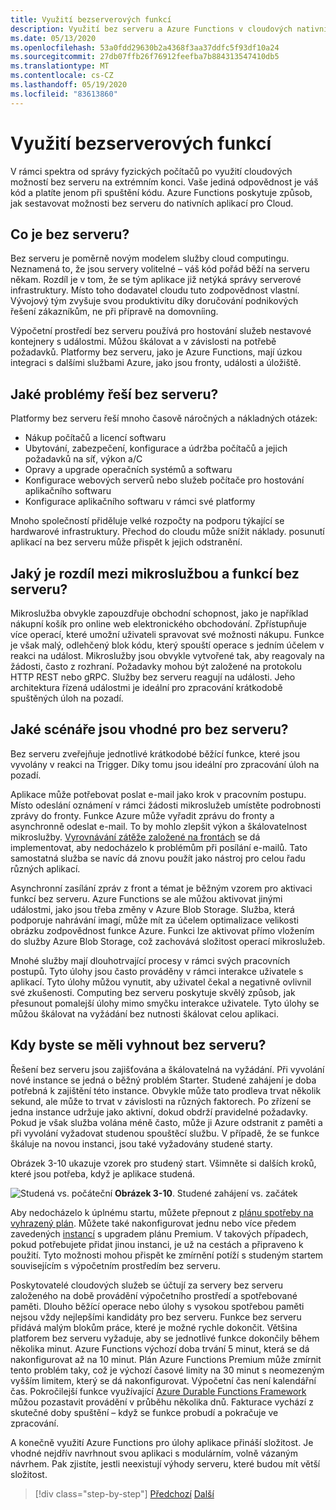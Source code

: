 ```yaml
---
title: Využití bezserverových funkcí
description: Využití bez serveru a Azure Functions v cloudových nativních aplikacích
ms.date: 05/13/2020
ms.openlocfilehash: 53a0fdd29630b2a4368f3aa37ddfc5f93df10a24
ms.sourcegitcommit: 27db07ffb26f76912feefba7b884313547410db5
ms.translationtype: MT
ms.contentlocale: cs-CZ
ms.lasthandoff: 05/19/2020
ms.locfileid: "83613860"
---
```

# <a name="leveraging-serverless-functions"></a>Využití bezserverových funkcí

V rámci spektra od správy fyzických počítačů po využití cloudových možností bez serveru na extrémním konci. Vaše jediná odpovědnost je váš kód a platíte jenom při spuštění kódu. Azure Functions poskytuje způsob, jak sestavovat možnosti bez serveru do nativních aplikací pro Cloud.

## <a name="what-is-serverless"></a>Co je bez serveru?

Bez serveru je poměrně novým modelem služby cloud computingu. Neznamená to, že jsou servery volitelné – váš kód pořád běží na serveru někam. Rozdíl je v tom, že se tým aplikace již netýká správy serverové infrastruktury. Místo toho dodavatel cloudu tuto zodpovědnost vlastní. Vývojový tým zvyšuje svou produktivitu díky doručování podnikových řešení zákazníkům, ne při přípravě na domovníing.

Výpočetní prostředí bez serveru používá pro hostování služeb nestavové kontejnery s událostmi. Můžou škálovat a v závislosti na potřebě požadavků. Platformy bez serveru, jako je Azure Functions, mají úzkou integraci s dalšími službami Azure, jako jsou fronty, události a úložiště.

## <a name="what-challenges-are-solved-by-serverless"></a>Jaké problémy řeší bez serveru?

Platformy bez serveru řeší mnoho časově náročných a nákladných otázek:

- Nákup počítačů a licencí softwaru
- Ubytování, zabezpečení, konfigurace a údržba počítačů a jejich požadavků na síť, výkon a/C
- Opravy a upgrade operačních systémů a softwaru
- Konfigurace webových serverů nebo služeb počítače pro hostování aplikačního softwaru
- Konfigurace aplikačního softwaru v rámci své platformy

Mnoho společností přiděluje velké rozpočty na podporu týkající se hardwarové infrastruktury. Přechod do cloudu může snížit náklady. posunutí aplikací na bez serveru může přispět k jejich odstranění.

## <a name="what-is-the-difference-between-a-microservice-and-a-serverless-function"></a>Jaký je rozdíl mezi mikroslužbou a funkcí bez serveru?

Mikroslužba obvykle zapouzdřuje obchodní schopnost, jako je například nákupní košík pro online web elektronického obchodování. Zpřístupňuje více operací, které umožní uživateli spravovat své možnosti nákupu. Funkce je však malý, odlehčený blok kódu, který spouští operace s jedním účelem v reakci na událost.
Mikroslužby jsou obvykle vytvořené tak, aby reagovaly na žádosti, často z rozhraní. Požadavky mohou být založené na protokolu HTTP REST nebo gRPC. Služby bez serveru reagují na události. Jeho architektura řízená událostmi je ideální pro zpracování krátkodobě spuštěných úloh na pozadí.

## <a name="what-scenarios-are-appropriate-for-serverless"></a>Jaké scénáře jsou vhodné pro bez serveru?

Bez serveru zveřejňuje jednotlivé krátkodobé běžící funkce, které jsou vyvolány v reakci na Trigger. Díky tomu jsou ideální pro zpracování úloh na pozadí.

Aplikace může potřebovat poslat e-mail jako krok v pracovním postupu. Místo odeslání oznámení v rámci žádosti mikroslužeb umístěte podrobnosti zprávy do fronty. Funkce Azure může vyřadit zprávu do fronty a asynchronně odeslat e-mail. To by mohlo zlepšit výkon a škálovatelnost mikroslužby. [Vyrovnávání zátěže založené na frontách](https://docs.microsoft.com/azure/architecture/patterns/queue-based-load-leveling) se dá implementovat, aby nedocházelo k problémům při posílání e-mailů. Tato samostatná služba se navíc dá znovu použít jako nástroj pro celou řadu různých aplikací.

Asynchronní zasílání zpráv z front a témat je běžným vzorem pro aktivaci funkcí bez serveru. Azure Functions se ale můžou aktivovat jinými událostmi, jako jsou třeba změny v Azure Blob Storage. Služba, která podporuje nahrávání imagí, může mít za účelem optimalizace velikosti obrázku zodpovědnost funkce Azure. Funkci lze aktivovat přímo vložením do služby Azure Blob Storage, což zachovává složitost operací mikroslužeb.

Mnohé služby mají dlouhotrvající procesy v rámci svých pracovních postupů. Tyto úlohy jsou často prováděny v rámci interakce uživatele s aplikací. Tyto úlohy můžou vynutit, aby uživatel čekal a negativně ovlivnil své zkušenosti. Computing bez serveru poskytuje skvělý způsob, jak přesunout pomalejší úlohy mimo smyčku interakce uživatele. Tyto úlohy se můžou škálovat na vyžádání bez nutnosti škálovat celou aplikaci.

## <a name="when-should-you-avoid-serverless"></a>Kdy byste se měli vyhnout bez serveru?

Řešení bez serveru jsou zajišťována a škálovatelná na vyžádání. Při vyvolání nové instance se jedná o běžný problém Starter. Studené zahájení je doba potřebná k zajištění této instance. Obvykle může tato prodleva trvat několik sekund, ale může to trvat v závislosti na různých faktorech. Po zřízení se jedna instance udržuje jako aktivní, dokud obdrží pravidelné požadavky. Pokud je však služba volána méně často, může ji Azure odstranit z paměti a při vyvolání vyžadovat studenou spouštěcí službu. V případě, že se funkce škáluje na novou instanci, jsou také vyžadovány studené starty.

Obrázek 3-10 ukazuje vzorek pro studený start. Všimněte si dalších kroků, které jsou potřeba, když je aplikace studená.

![Studená vs. počáteční ](./media/cold-start-warm-start.png)
 **Obrázek 3-10**. Studené zahájení vs. začátek

Aby nedocházelo k úplnému startu, můžete přepnout z [plánu spotřeby na vyhrazený plán](https://azure.microsoft.com/blog/understanding-serverless-cold-start/). Můžete také nakonfigurovat jednu nebo více předem zavedených [instancí](https://docs.microsoft.com/azure/azure-functions/functions-premium-plan#pre-warmed-instances) s upgradem plánu Premium. V takových případech, pokud potřebujete přidat jinou instanci, je už na cestách a připraveno k použití. Tyto možnosti mohou přispět ke zmírnění potíží s studeným startem souvisejícím s výpočetním prostředím bez serveru.

Poskytovatelé cloudových služeb se účtují za servery bez serveru založeného na době provádění výpočetního prostředí a spotřebované paměti. Dlouho běžící operace nebo úlohy s vysokou spotřebou paměti nejsou vždy nejlepšími kandidáty pro bez serveru. Funkce bez serveru přidává malým blokům práce, které je možné rychle dokončit. Většina platforem bez serveru vyžaduje, aby se jednotlivé funkce dokončily během několika minut. Azure Functions výchozí doba trvání 5 minut, která se dá nakonfigurovat až na 10 minut. Plán Azure Functions Premium může zmírnit tento problém taky, což je výchozí časové limity na 30 minut s neomezeným vyšším limitem, který se dá nakonfigurovat. Výpočetní čas není kalendářní čas. Pokročilejší funkce využívající [Azure Durable Functions Framework](https://docs.microsoft.com/azure/azure-functions/durable/durable-functions-overview?tabs=csharp) můžou pozastavit provádění v průběhu několika dnů. Fakturace vychází z skutečné doby spuštění – když se funkce probudí a pokračuje ve zpracování.

A konečně využití Azure Functions pro úlohy aplikace přináší složitost. Je vhodné nejdřív navrhnout svou aplikaci s modulárním, volně vázaným návrhem. Pak zjistíte, jestli neexistují výhody serveru, které budou mít větší složitost.

>[!div class="step-by-step"]
>[Předchozí](leverage-containers-orchestrators.md) 
> [Další](combine-containers-serverless-approaches.md)

